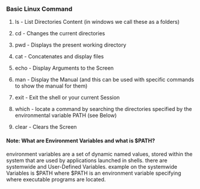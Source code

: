 ### Basic Linux Command

1. ls - List Directories Content (in windows we call these as a folders)

2. cd - Changes the current directories

3. pwd - Displays the present working directory

4. cat - Concatenates and display files

5. echo - Display Arguments to the Screen

6. man - Display the Manual (and this can be used with specific commands to show the manual for them)

7. exit - Exit the shell or your current Session

8. which - locate a command by searching the directories specified by the environmental variable PATH (see Below)

9. clear - Clears the Screen

#### Note: What are Environment Variables and what is $PATH?

environment variables are a set of dynamic named values, stored within the system that are used by applications launched in shells.
there are systemwide and User-Defined Variables.
example on the systemwide Variables is $PATH where $PATH is an environment variable specifying where executable programs are located.

